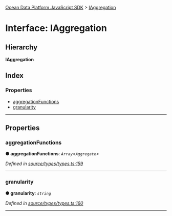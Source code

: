 [Ocean Data Platform JavaScript SDK](../README.md) > [IAggregation](../interfaces/iaggregation.md)

# Interface: IAggregation

## Hierarchy

**IAggregation**

## Index

### Properties

* [aggregationFunctions](iaggregation.md#aggregationfunctions)
* [granularity](iaggregation.md#granularity)

---

## Properties

<a id="aggregationfunctions"></a>

###  aggregationFunctions

**● aggregationFunctions**: *`Array`<`Aggregate`>*

*Defined in [source/types/types.ts:159](https://github.com/C4IROcean/ODP-sdk-js/blob/4709765/source/types/types.ts#L159)*

___
<a id="granularity"></a>

###  granularity

**● granularity**: *`string`*

*Defined in [source/types/types.ts:160](https://github.com/C4IROcean/ODP-sdk-js/blob/4709765/source/types/types.ts#L160)*

___


